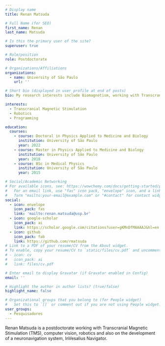 ```yaml
---
# Display name
title: Renan Matsuda

# Full Name (for SEO)
first_name: Renan 
last_name: Matsuda

# Is this the primary user of the site?
superuser: true

# Role/position
role: Postdoctorate

# Organizations/Affiliations
organizations:
  - name: University of São Paulo
    url: ''

# Short bio (displayed in user profile at end of posts)
bio: My research interests include Biomagnetism, working with Transcranial Magnetic Stimulation (TMS), computer vision, robotics and also on the development of a neuronavigation system, InVesalius Navigator.

interests:
  - Transcranial Magnetic Stimulation
  - Robotics
  - Programming

education:
  courses:
    - course: Doctoral in Physics Applied to Medicine and Biology
      institution: University of São Paulo
      year: 2022
    - course: Master in Physics Applied to Medicine and Biology
      institution: University of São Paulo
      year: 2018
    - course: BSc in Medical Physics
      institution: University of São Paulo
      year: 2015

# Social/Academic Networking
# For available icons, see: https://wowchemy.com/docs/getting-started/page-builder/#icons
#   For an email link, use "fas" icon pack, "envelope" icon, and a link in the
#   form "mailto:your-email@example.com" or "#contact" for contact widget.
social:
  - icon: envelope
    icon_pack: fas
    link: 'mailto:renan.matsuda@usp.br'
  - icon: google-scholar
    icon_pack: ai
    link: https://scholar.google.com/citations?user=gKMnDfMAAAAJ&hl=en
  - icon: github
    icon_pack: fab
    link: https://github.com/rmatsuda
# Link to a PDF of your resume/CV from the About widget.
# To enable, copy your resume/CV to `static/files/cv.pdf` and uncomment the lines below.
# - icon: cv
#   icon_pack: ai
#   link: files/cv.pdf

# Enter email to display Gravatar (if Gravatar enabled in Config)
email: ''

# Highlight the author in author lists? (true/false)
highlight_name: false

# Organizational groups that you belong to (for People widget)
#   Set this to `[]` or comment out if you are not using People widget.
user_groups:
  - Pesquisadores
---
```


Renan Matsuda is a postdoctorate working with Transcranial Magnetic Stimulation (TMS), computer vision, robotics and also on the development of a neuronavigation system, InVesalius Navigator.
